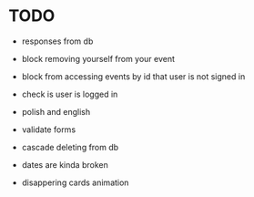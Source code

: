 # TODO

* responses from db
* block removing yourself from your event
* block from accessing events by id that user is not signed in
* check is user is logged in

* polish and english
* validate forms
* cascade deleting from db
* dates are kinda broken
* disappering cards animation
